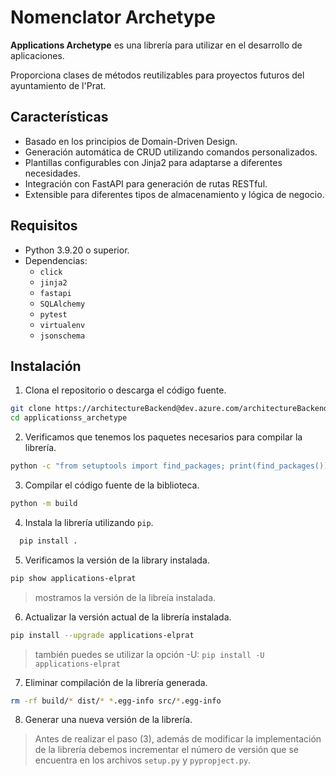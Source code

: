 # Nomenclator Archetype

**Applications Archetype** es una librería para utilizar en el desarrollo de aplicaciones.

Proporciona clases de métodos reutilizables para proyectos futuros del ayuntamiento de l'Prat.

## Características

- Basado en los principios de Domain-Driven Design.
- Generación automática de CRUD utilizando comandos personalizados.
- Plantillas configurables con Jinja2 para adaptarse a diferentes necesidades.
- Integración con FastAPI para generación de rutas RESTful.
- Extensible para diferentes tipos de almacenamiento y lógica de negocio.

## Requisitos

- Python 3.9.20 o superior.
- Dependencias:
  - `click`
  - `jinja2`
  - `fastapi`
  - `SQLAlchemy`
  - `pytest` 
  - `virtualenv`
  - `jsonschema`

## Instalación

1. Clona el repositorio o descarga el código fuente.

```bash
git clone https://architectureBackend@dev.azure.com/architectureBackend/applications_archetype/_git/applications_archetype
cd applicationss_archetype
```

2. Verificamos que tenemos los paquetes necesarios para compilar la librería.

```bash
python -c "from setuptools import find_packages; print(find_packages())"
```

3. Compilar el código fuente de la biblioteca.

```bash
python -m build
```

4. Instala la librería utilizando `pip`.

```bash
  pip install .
```

5. Verificamos la versión de la library instalada.

```bash
pip show applications-elprat
```

> mostramos la versión de la libreía instalada.

6. Actualizar la versión actual de la librería instalada.

```bash
pip install --upgrade applications-elprat
```

> también puedes se utilizar la opción -U: `pip install -U applications-elprat`

7. Eliminar compilación de la librería generada.

```bash
rm -rf build/* dist/* *.egg-info src/*.egg-info
```

8. Generar una nueva versión de la librería.

> Antes de realizar el paso (3), además de modificar la implementación de la librería debemos incrementar el número de versión que se encuentra en los archivos `setup.py` y `pypropject.py`.
